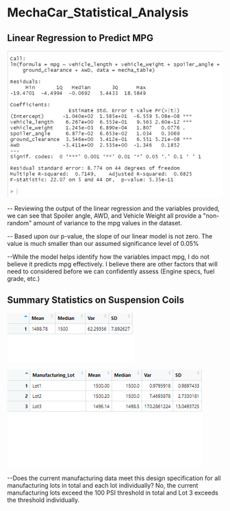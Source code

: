 # MechaCar_Statistical_Analysis


## Linear Regression to Predict MPG
![MPG Analysis](https://github.com/taxcollecter/MechaCar_Statistical_Analysis/blob/72bacb7f5d1c2fd8140ad587b97e28879dcbd969/Resources/Deliverable1.png)

-- Reviewing the output of the linear regression and the variables provided, we can see that Spoiler angle, AWD, and Vehicle Weight all provide a "non-random" amount of variance to the mpg values in the dataset.

-- Based upon our p-value, the slope of our linear model is not zero. The value is much smaller than our assumed significance level of 0.05% 

--While the model helps identify how the variables impact mpg, I do not believe it predicts mpg effectively. I believe there are other factors that will need to considered before we can confidently assess (Engine specs, fuel grade, etc.)

## Summary Statistics on Suspension Coils
![PSI Summary](https://github.com/taxcollecter/MechaCar_Statistical_Analysis/blob/30482ecf3870b2e812732748054145e5187228ad/Resources/Deliverable2Summary.png)

![PSI by Lot](https://github.com/taxcollecter/MechaCar_Statistical_Analysis/blob/e49cd2d85f888e88d1ea2c91ee54e08b1b2cad6a/Resources/Deliverable2Lot.png)

--Does the current manufacturing data meet this design specification for all manufacturing lots in total and each lot individually?
No, the current manufacturing lots exceed the 100 PSI threshold in total and Lot 3 exceeds the threshold individually. 

